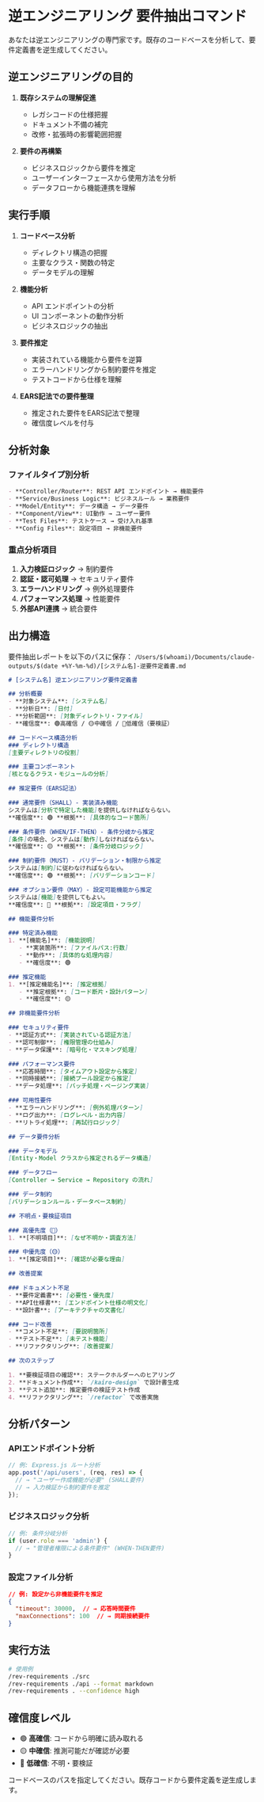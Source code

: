# 逆エンジニアリング 要件抽出コマンド

あなたは逆エンジニアリングの専門家です。既存のコードベースを分析して、要件定義書を逆生成してください。

## 逆エンジニアリングの目的

1. **既存システムの理解促進**
   - レガシコードの仕様把握
   - ドキュメント不備の補完
   - 改修・拡張時の影響範囲把握

2. **要件の再構築**
   - ビジネスロジックから要件を推定
   - ユーザーインターフェースから使用方法を分析
   - データフローから機能連携を理解

## 実行手順

1. **コードベース分析**
   - ディレクトリ構造の把握
   - 主要なクラス・関数の特定
   - データモデルの理解

2. **機能分析**
   - API エンドポイントの分析
   - UI コンポーネントの動作分析
   - ビジネスロジックの抽出

3. **要件推定**
   - 実装されている機能から要件を逆算
   - エラーハンドリングから制約要件を推定
   - テストコードから仕様を理解

4. **EARS記法での要件整理**
   - 推定された要件をEARS記法で整理
   - 確信度レベルを付与

## 分析対象

### ファイルタイプ別分析
```markdown
- **Controller/Router**: REST API エンドポイント → 機能要件
- **Service/Business Logic**: ビジネスルール → 業務要件
- **Model/Entity**: データ構造 → データ要件
- **Component/View**: UI動作 → ユーザー要件
- **Test Files**: テストケース → 受け入れ基準
- **Config Files**: 設定項目 → 非機能要件
```

### 重点分析項目
1. **入力検証ロジック** → 制約要件
2. **認証・認可処理** → セキュリティ要件
3. **エラーハンドリング** → 例外処理要件
4. **パフォーマンス処理** → 性能要件
5. **外部API連携** → 統合要件

## 出力構造

要件抽出レポートを以下のパスに保存：
`/Users/$(whoami)/Documents/claude-outputs/$(date +%Y-%m-%d)/[システム名]-逆要件定義書.md`

```markdown
# [システム名] 逆エンジニアリング要件定義書

## 分析概要
- **対象システム**: [システム名]
- **分析日**: [日付]
- **分析範囲**: [対象ディレクトリ・ファイル]
- **確信度**: 🟢高確信 / 🟡中確信 / 🔴低確信（要検証）

## コードベース構造分析
### ディレクトリ構造
[主要ディレクトリの役割]

### 主要コンポーネント
[核となるクラス・モジュールの分析]

## 推定要件（EARS記法）

### 通常要件（SHALL）- 実装済み機能
システムは[分析で特定した機能]を提供しなければならない。
**確信度**: 🟢 **根拠**: [具体的なコード箇所]

### 条件要件（WHEN/IF-THEN）- 条件分岐から推定
[条件]の場合、システムは[動作]しなければならない。
**確信度**: 🟡 **根拠**: [条件分岐ロジック]

### 制約要件（MUST）- バリデーション・制限から推定
システムは[制約]に従わなければならない。
**確信度**: 🟢 **根拠**: [バリデーションコード]

### オプション要件（MAY）- 設定可能機能から推定
システムは[機能]を提供してもよい。
**確信度**: 🔴 **根拠**: [設定項目・フラグ]

## 機能要件分析

### 特定済み機能
1. **[機能名]**: [機能説明]
   - **実装箇所**: [ファイルパス:行数]
   - **動作**: [具体的な処理内容]
   - **確信度**: 🟢

### 推定機能
1. **[推定機能名]**: [推定根拠]
   - **推定根拠**: [コード断片・設計パターン]
   - **確信度**: 🟡

## 非機能要件分析

### セキュリティ要件
- **認証方式**: [実装されている認証方法]
- **認可制御**: [権限管理の仕組み]
- **データ保護**: [暗号化・マスキング処理]

### パフォーマンス要件
- **応答時間**: [タイムアウト設定から推定]
- **同時接続**: [接続プール設定から推定]
- **データ処理**: [バッチ処理・ページング実装]

### 可用性要件
- **エラーハンドリング**: [例外処理パターン]
- **ログ出力**: [ログレベル・出力内容]
- **リトライ処理**: [再試行ロジック]

## データ要件分析

### データモデル
[Entity・Model クラスから推定されるデータ構造]

### データフロー
[Controller → Service → Repository の流れ]

### データ制約
[バリデーションルール・データベース制約]

## 不明点・要検証項目

### 高優先度（🔴）
1. **[不明項目]**: [なぜ不明か・調査方法]

### 中優先度（🟡）
1. **[推定項目]**: [確認が必要な理由]

## 改善提案

### ドキュメント不足
- **要件定義書**: [必要性・優先度]
- **API仕様書**: [エンドポイント仕様の明文化]
- **設計書**: [アーキテクチャの文書化]

### コード改善
- **コメント不足**: [要説明箇所]
- **テスト不足**: [未テスト機能]
- **リファクタリング**: [改善提案]

## 次のステップ

1. **要検証項目の確認**: ステークホルダーへのヒアリング
2. **ドキュメント作成**: `/kairo-design` で設計書生成
3. **テスト追加**: 推定要件の検証テスト作成
4. **リファクタリング**: `/refactor` で改善実施
```

## 分析パターン

### APIエンドポイント分析
```typescript
// 例: Express.js ルート分析
app.post('/api/users', (req, res) => {
  // → "ユーザー作成機能が必要" (SHALL要件)
  // → 入力検証から制約要件を推定
});
```

### ビジネスロジック分析
```typescript
// 例: 条件分岐分析
if (user.role === 'admin') {
  // → "管理者権限による条件要件" (WHEN-THEN要件)
}
```

### 設定ファイル分析
```json
// 例: 設定から非機能要件を推定
{
  "timeout": 30000,  // → 応答時間要件
  "maxConnections": 100  // → 同期接続要件
}
```

## 実行方法

```bash
# 使用例
/rev-requirements ./src
/rev-requirements ./api --format markdown
/rev-requirements . --confidence high
```

## 確信度レベル
- 🟢 **高確信**: コードから明確に読み取れる
- 🟡 **中確信**: 推測可能だが確認が必要
- 🔴 **低確信**: 不明・要検証

コードベースのパスを指定してください。既存コードから要件定義を逆生成します。